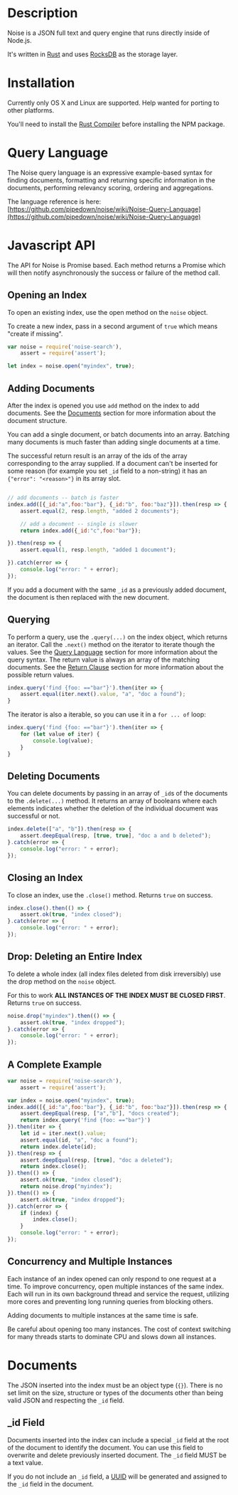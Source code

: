 # Description

Noise is a JSON full text and query engine that runs directly inside of Node.js.

It's written in [Rust](https://www.rust-lang.org) and uses [RocksDB](http://rocksdb.org/) as the storage layer.


# Installation

Currently only OS X and Linux are supported. Help wanted for porting to other platforms.

You'll need to install the [Rust Compiler](https://www.rust-lang.org/en-US/install.html) before installing the NPM package.

# Query Language

The Noise query language is an expressive example-based syntax for finding documents, formatting and returning specific information in the documents, performing relevancy scoring, ordering and aggregations.

The language reference is here:
[https://github.com/pipedown/noise/wiki/Noise-Query-Language](https://github.com/pipedown/noise/wiki/Noise-Query-Language)


# Javascript API

The API for Noise is Promise based. Each method returns a Promise which will then notify asynchronously the success or failure of the method call.

## Opening an Index

To open an existing index, use the open method on the `noise` object.

To create a new index, pass in a second argument of `true` which means "create if missing".

```javascript
var noise = require('noise-search'),
    assert = require('assert');

let index = noise.open("myindex", true);

```

## Adding Documents

After the index is opened you use `add` method on the index to add documents. See the [Documents](#documents) section for more information about the document structure.

You can add a single document, or batch documents into an array. Batching many documents is much faster than adding single documents at a time.

The successful return result is an array of the ids of the array corresponding to the array supplied. If a document can't be inserted for some reason (for example you set `_id` field to a non-string) it has an `{"error": "<reason>"}` in its array slot.

```javascript

// add documents -- batch is faster
index.add([{_id:"a",foo:"bar"}, {_id:"b", foo:"baz"}]).then(resp => {
	assert.equal(2, resp.length, "added 2 documents");

	// add a document -- single is slower
    return index.add({_id:"c",foo:"bar"});

}).then(resp => {
	assert.equal(1, resp.length, "added 1 document");

}).catch(error => {
    console.log("error: " + error);
});
```

If you add a document with the same `_id` as a previously added document, the document is then replaced with the new document.

## Querying

To perform a query, use the `.query(...)` on the index object, which returns an iterator. Call the `.next()` method on the iterator to iterate though the values. See the [Query Language](#query-language) section for more information about the query syntax. The return value is always an array of the matching documents. See the [Return Clause](#return-clause) section for more information about the possible return values.

```javascript
index.query('find {foo: =="bar"}').then(iter => {
    assert.equal(iter.next().value, "a", "doc a found");
}
```

The iterator is also a iterable, so you can use it in a `for ... of` loop:

```javascript
index.query('find {foo: =="bar"}').then(iter => {
    for (let value of iter) {
        console.log(value);
    }
}
```

## Deleting Documents

You can delete documents by passing in an array of `_id`s of the documents to the `.delete(...)` method. It returns an array of booleans where each elements indicates whether the deletion of the individual document was successful or not.

```javascript
index.delete(["a", "b"]).then(resp => {
    assert.deepEqual(resp, [true, true], "doc a and b deleted");
}.catch(error => {
    console.log("error: " + error);
});
```

## Closing an Index

To close an index, use the `.close()` method. Returns `true` on success.

```javascript
index.close().then(() => {
    assert.ok(true, "index closed");
}.catch(error => {
    console.log("error: " + error);
});
```

## Drop: Deleting an Entire Index

To delete a whole index (all index files deleted from disk irreversibly) use the drop method on the `noise` object.

For this to work **ALL INSTANCES OF THE INDEX MUST BE CLOSED FIRST**. Returns `true` on success.

```javascript
noise.drop("myindex").then(() => {
    assert.ok(true, "index dropped");
}.catch(error => {
    console.log("error: " + error);
});
```

## A Complete Example

```javascript
var noise = require('noise-search'),
    assert = require('assert');

var index = noise.open("myindex", true);
index.add([{_id:"a",foo:"bar"}, {_id:"b", foo:"baz"}]).then(resp => {
    assert.deepEqual(resp, ["a","b"], "docs created");
    return index.query('find {foo: =="bar"}')
}).then(iter => {
    let id = iter.next().value;
    assert.equal(id, "a", "doc a found");
    return index.delete(id);
}).then(resp => {
    assert.deepEqual(resp, [true], "doc a deleted");
    return index.close();
}).then(() => {
    assert.ok(true, "index closed");
    return noise.drop("myindex");
}).then(() => {
    assert.ok(true, "index dropped");
}).catch(error => {
    if (index) {
        index.close();
    }
    console.log("error: " + error);
});
```

## Concurrency and Multiple Instances

Each instance of an index opened can only respond to one request at a time. To improve concurrency, open multiple instances of the same index. Each will run in its own background thread and service the request, utilizing more cores and preventing long running queries from blocking others.

Adding documents to multiple instances at the same time is safe.

Be careful about opening too many instances. The cost of context switching for many threads starts to dominate CPU and slows down all instances.


# Documents

The JSON inserted into the index must be an object type (`{}`). There is no set limit on the size, structure or types of the documents other than being valid JSON and respecting the `_id` field.

## _id Field

Documents inserted into the index can include a special `_id` field at the root of the document to identify the document. You can use this field to overwrite and delete previously inserted document. The `_id` field MUST be a text value.

If you do not include an `_id` field, a [UUID](https://en.wikipedia.org/wiki/Universally_unique_identifier) will be generated and assigned to the `_id` field in the document.



